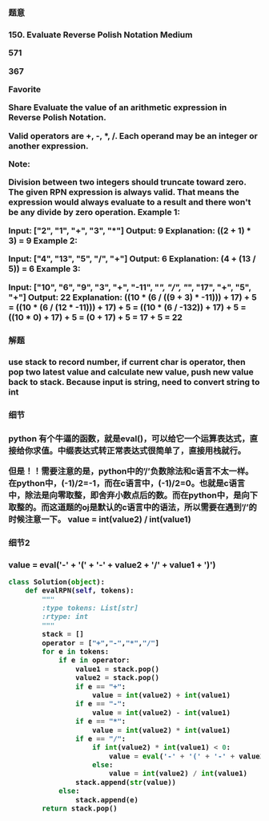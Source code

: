 <h3>题意<h3>
<p>
150. Evaluate Reverse Polish Notation
Medium

571

367

Favorite

Share
Evaluate the value of an arithmetic expression in Reverse Polish Notation.

Valid operators are +, -, *, /. Each operand may be an integer or another expression.

Note:

Division between two integers should truncate toward zero.
The given RPN expression is always valid. That means the expression would always evaluate to a result and there won't be any divide by zero operation.
Example 1:

Input: ["2", "1", "+", "3", "*"]
Output: 9
Explanation: ((2 + 1) * 3) = 9
Example 2:

Input: ["4", "13", "5", "/", "+"]
Output: 6
Explanation: (4 + (13 / 5)) = 6
Example 3:

Input: ["10", "6", "9", "3", "+", "-11", "*", "/", "*", "17", "+", "5", "+"]
Output: 22
Explanation: 
  ((10 * (6 / ((9 + 3) * -11))) + 17) + 5
= ((10 * (6 / (12 * -11))) + 17) + 5
= ((10 * (6 / -132)) + 17) + 5
= ((10 * 0) + 17) + 5
= (0 + 17) + 5
= 17 + 5
= 22
<p>




<h3>解题<h3>
<p>use stack to record number, if current char is operator, then pop two latest value and calculate new value, 
push new value back to stack. Because input is string, need to convert string to int<p>




<h3>细节<h3>
<p>
    python 有个牛逼的函数，就是eval()，可以给它一个运算表达式，直接给你求值。中缀表达式转正常表达式很简单了，直接用栈就行。

但是！！需要注意的是，python中的’/’负数除法和c语言不太一样。在python中，(-1)/2=-1，而在c语言中，(-1)/2=0。也就是c语言中，除法是向零取整，即舍弃小数点后的数。而在python中，是向下取整的。而这道题的oj是默认的c语言中的语法，所以需要在遇到’/’的时候注意一下。
                        value = int(value2) / int(value1)
<p>


<h3>细节2<h3>
<p>
                        value = eval('-' + '(' + '-' + value2 + '/' + value1 + ')')
                        
<p>

```python
class Solution(object):
    def evalRPN(self, tokens):
        """
        :type tokens: List[str]
        :rtype: int
        """
        stack = []
        operator = ["+","-","*","/"]
        for e in tokens:
            if e in operator:
                value1 = stack.pop()
                value2 = stack.pop()
                if e == "+":
                    value = int(value2) + int(value1)
                if e == "-":
                    value = int(value2) - int(value1)
                if e == "*":
                    value = int(value2) * int(value1)
                if e == "/":
                    if int(value2) * int(value1) < 0:
                        value = eval('-' + '(' + '-' + value2 + '/' + value1 + ')')
                    else:
                        value = int(value2) / int(value1)
                stack.append(str(value))
            else:
                stack.append(e)
        return stack.pop()
```

